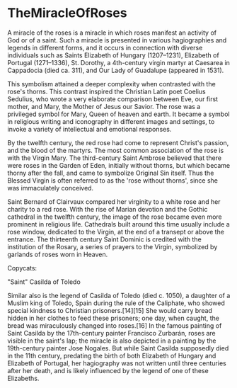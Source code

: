 # TheMiracleOfRoses

A miracle of the roses is a miracle in which roses manifest an activity of God or of a saint. Such a miracle is presented in various hagiographies and legends in different forms, and it occurs in connection with diverse individuals such as Saints Elizabeth of Hungary (1207–1231), Elizabeth of Portugal (1271–1336), St. Dorothy, a 4th-century virgin martyr at Caesarea in Cappadocia (died ca. 311), and Our Lady of Guadalupe (appeared in 1531).

This symbolism attained a deeper complexity when contrasted with the rose's thorns. This contrast inspired the Christian Latin poet Coelius Sedulius, who wrote a very elaborate comparison between Eve, our first mother, and Mary, the Mother of Jesus our Savior. The rose was a privileged symbol for Mary, Queen of heaven and earth. It became a symbol in religious writing and iconography in different images and settings, to invoke a variety of intellectual and emotional responses.

By the twelfth century, the red rose had come to represent Christ's passion, and the blood of the martyrs. The most common association of the rose is with the Virgin Mary. The third-century Saint Ambrose believed that there were roses in the Garden of Eden, initially without thorns, but which became thorny after the fall, and came to symbolize Original Sin itself. Thus the Blessed Virgin is often referred to as the 'rose without thorns', since she was immaculately conceived.

Saint Bernard of Clairvaux compared her virginity to a white rose and her charity to a red rose. With the rise of Marian devotion and the Gothic cathedral in the twelfth century, the image of the rose became even more prominent in religious life. Cathedrals built around this time usually include a rose window, dedicated to the Virgin, at the end of a transept or above the entrance. The thirteenth century Saint Dominic is credited with the institution of the Rosary, a series of prayers to the Virgin, symbolized by garlands of roses worn in Heaven.

Copycats:

"Saint" Casilda of Toledo

Similar also is the legend of Casilda of Toledo (died c. 1050), a daughter of a Muslim king of Toledo, Spain during the rule of the Caliphate, who showed special kindness to Christian prisoners.[14][15] She would carry bread hidden in her clothes to feed these prisoners; one day, when caught, the bread was miraculously changed into roses.[16] In the famous painting of Saint Casilda by the 17th-century painter Francisco Zurbarán, roses are visible in the saint's lap; the miracle is also depicted in a painting by the 19th-century painter Jose Nogales. But while Saint Casilda supposedly died in the 11th century, predating the birth of both Elizabeth of Hungary and Elizabeth of Portugal, her hagiography was not written until three centuries after her death, and is likely influenced by the legend of one of these Elizabeths.

